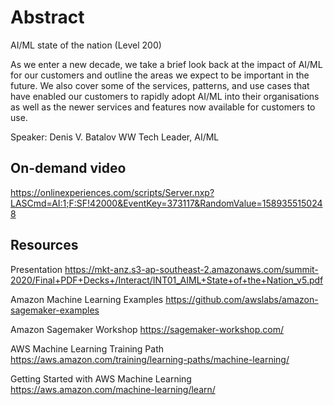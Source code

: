 # Abstract

AI/ML state of the nation (Level 200)

As we enter a new decade, we take a brief look back at the impact of AI/ML for our customers and outline the areas we expect to be important in the future. We also cover some of the services, patterns, and use cases that have enabled our customers to rapidly adopt AI/ML into their organisations as well as the newer services and features now available for customers to use.

Speaker: Denis V. Batalov
WW Tech Leader, AI/ML

## On-demand video

<https://onlinexperiences.com/scripts/Server.nxp?LASCmd=AI:1;F:SF!42000&EventKey=373117&RandomValue=1589355150248>

## Resources

Presentation
<https://mkt-anz.s3-ap-southeast-2.amazonaws.com/summit-2020/Final+PDF+Decks+/Interact/INT01_AIML+State+of+the+Nation_v5.pdf>

Amazon Machine Learning Examples
<https://github.com/awslabs/amazon-sagemaker-examples>

Amazon Sagemaker Workshop
<https://sagemaker-workshop.com/>

AWS Machine Learning Training Path
<https://aws.amazon.com/training/learning-paths/machine-learning/>

Getting Started with AWS Machine Learning
<https://aws.amazon.com/machine-learning/learn/>
